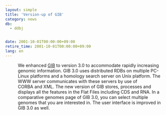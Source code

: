 ```yaml
---
layout: simple
title: 'Version-up of GIB'
category: news
db:
  - ddbj


date: 2001-10-01T00:00:00+09:00
retire_time: 2001-10-01T00:00:00+09:00
lang: en
---
```


<dd>We enhanced <a href="/services/past-services-e.html#gib">GIB</a> to version 3.0 to accommodate rapidly increasing genomic information. GIB 3.0 uses distributed RDBs on multiple PC-Linux platforms and a homology search server on Unix platform. The WWW server communicates with these servers by use of<br>CORBA and XML. The new version of GIB stores, processes and displays all the features in the Flat Files including CDS and RNA. In a comparative genomes page of GIB 3.0, you can select multiple genomes that you are interested in. The user interface is improved in GIB 3.0 as well.</dd>
